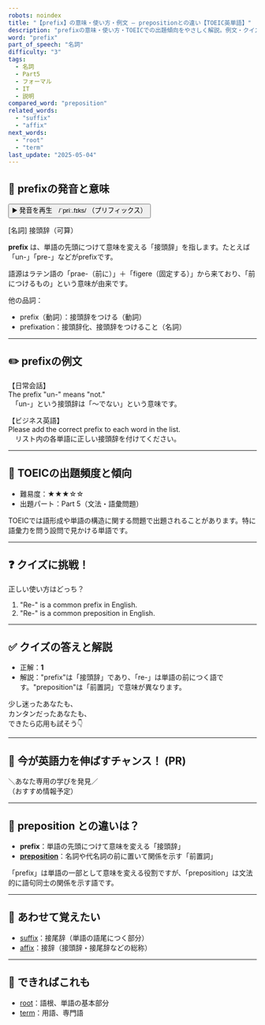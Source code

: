 ```yaml
---
robots: noindex
title: "【prefix】の意味・使い方・例文 ― prepositionとの違い【TOEIC英単語】"
description: "prefixの意味・使い方・TOEICでの出題傾向をやさしく解説。例文・クイズ付きでprepositionとの違いもわかりやすく学べます。"
word: "prefix"
part_of_speech: "名詞"
difficulty: "3"
tags:
  - 名詞
  - Part5
  - フォーマル
  - IT
  - 説明
compared_word: "preposition"
related_words:
  - "suffix"
  - "affix"
next_words:
  - "root"
  - "term"
last_update: "2025-05-04"
---
```


## 🔰 prefixの発音と意味

<button class="play-audio" onclick="playTTS('prefix')">
  <span class="play-audio-main">
    ▶️ 発音を再生　/ˈpriː.fɪks/
  </span>
  <span class="play-audio-sub">
    （プリフィックス）
  </span>
</button>

[名詞] 接頭辞（可算）

**prefix** は、単語の先頭につけて意味を変える「接頭辞」を指します。たとえば「un-」「pre-」などがprefixです。

語源はラテン語の「prae-（前に）」＋「figere（固定する）」から来ており、「前につけるもの」という意味が由来です。

他の品詞：  
- prefix（動詞）：接頭辞をつける（動詞）
- prefixation：接頭辞化、接頭辞をつけること（名詞）

---

## ✏️ prefixの例文

【日常会話】  
The prefix "un-" means "not."  
　「un-」という接頭辞は「～でない」という意味です。

【ビジネス英語】  
Please add the correct prefix to each word in the list.  
　リスト内の各単語に正しい接頭辞を付けてください。

---

## 🎯 TOEICの出題頻度と傾向

- 難易度：★★★☆☆
- 出題パート：Part 5（文法・語彙問題）

TOEICでは語形成や単語の構造に関する問題で出題されることがあります。特に語彙力を問う設問で見かける単語です。

---

## ❓ クイズに挑戦！

正しい使い方はどっち？

1. "Re-" is a common prefix in English.  
2. "Re-" is a common preposition in English.

---

## ✅ クイズの答えと解説

- 正解：**1**
- 解説："prefix"は「接頭辞」であり、「re-」は単語の前につく語です。"preposition"は「前置詞」で意味が異なります。

少し迷ったあなたも、  
カンタンだったあなたも、  
できたら応用も試そう👇️

---

## 🚀 今が英語力を伸ばすチャンス！ (PR)

<div class="info-center">
＼あなた専用の学びを発見／<br>  
（おすすめ情報予定）
</div>

---

## 🤔  preposition との違いは？

- **prefix**：単語の先頭につけて意味を変える「接頭辞」
- **[preposition](/preposition)**：名詞や代名詞の前に置いて関係を示す「前置詞」

「prefix」は単語の一部として意味を変える役割ですが、「preposition」は文法的に語句同士の関係を示す語です。

---

## 🧩 あわせて覚えたい

- [suffix](/suffix)：接尾辞（単語の語尾につく部分）
- [affix](/affix)：接辞（接頭辞・接尾辞などの総称）

---

## 📖 できればこれも

- [root](/root)：語根、単語の基本部分
- [term](/term)：用語、専門語

<!-- cvid: aid44_bid22 -->
